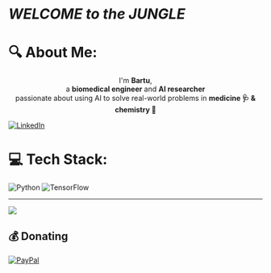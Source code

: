 # $WELCOME$ $to$ $the$ $JUNGLE$
# 🔍 About Me:
<p align="center">
I'm <b>Bartu</b>, <br>a <b>biomedical engineer</b> and <b>AI researcher</b> <br>passionate about using AI to solve real-world problems in <b>medicine 🩺 & chemistry 🧪</b>
</p>

[![LinkedIn](https://img.shields.io/badge/LinkedIn-%230077B5.svg?logo=linkedin&logoColor=white)](https://www.linkedin.com/in/bartusimsek/)








# 💻 Tech Stack:
![Python](https://img.shields.io/badge/python-3670A0?style=for-the-badge&logo=python&logoColor=ffdd54) ![TensorFlow](https://img.shields.io/badge/TensorFlow-%23FF6F00.svg?style=for-the-badge&logo=TensorFlow&logoColor=white)

---
[![](https://visitcount.itsvg.in/api?id=simsekbartu&icon=5&color=1)](https://visitcount.itsvg.in)

  ## 💰 Donating
  [![PayPal](https://img.shields.io/badge/PayPal-00457C?style=for-the-badge&logo=paypal&logoColor=white)](https://paypal.me/bartusimsek) 

  
